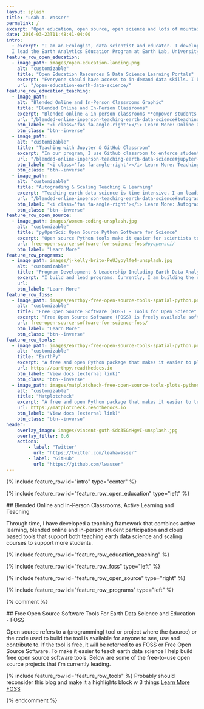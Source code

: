 ```yaml
---
layout: splash
title: "Leah A. Wasser"
permalink: /
excerpt: "Open education, open source, open science and lots of mountains and running."
date: 2016-03-23T11:48:41-04:00
intro:
  - excerpt: 'I am an Ecologist, data scientist and educator. I develop and lead programs that make it easier for scientists to learn data science and for data scientists to use their skills for science.
  I lead the Earth Analytics Education Program at Earth Lab, University of Colorado - Boulder and pyOpenSci.'
feature_row_open_education:
  - image_path: images/open-education-landing.png
    alt: "customizable"
    title: "Open Education Resources & Data Science Learning Portals"
    excerpt: "Everyone should have access to in-demand data skills. I build learning portals and publish and contribute to lessons and open education resources (OER) that allow anyone to learn environmental data science skills at their own pace and on their own time. Open education materials provides universal access to education to people who may not otherwise be able to access these skills."
    url: "/open-education-earth-data-science/"
feature_row_education_teaching:
  - image_path:
    alt: "Blended Online and In-Person Classrooms Graphic"
    title: "Blended Online and In-Person Classrooms"
    excerpt: "Blended online & in-person classrooms **empower students to chose the learning approach that best suits their needs**. All of our Earth Analytics courses give students the option to participant in class either asynchronously or synchronously online or in person. Materials are also published as open education resources."
    url: "/blended-online-inperson-teaching-earth-data-science#teaching-in-blended-online-and-in-person-classrooms"
    btn_label: "<i class='fas fa-angle-right'></i> Learn More: Online and In Person Learning"
    btn_class: "btn--inverse"
  - image_path:
    alt: "customizable"
    title: "Teaching with Jupyter & GitHub Classroom"
    excerpt: "In our program, I use Github classroom to enforce student skills associated with command line, `git`, sharing code and version control. JupyterHub running on Google Cloud is used to reduce the struggles associated with both setting up software and having sufficient computing resources on local student machines."
    url: "/blended-online-inperson-teaching-earth-data-science#jupyter-jupyterhub-and-open-reproducible-science"
    btn_label: "<i class='fas fa-angle-right'></i> Learn More: Teaching with GitHub & Jupyter"
    btn_class: "btn--inverse"
  - image_path:
    alt: "customizable"
    title: "Autograding & Scaling Teaching & Learning"
    excerpt: "Teaching earth data science is time intensive. I am leading development of workflows that reduce the time required to grade student assignments and also provide intermediate feedback to students. This effort involves contributing to existing community tools where possible in support of existing open source efforts."
    url: "/blended-online-inperson-teaching-earth-data-science#autograding"
    btn_label: "<i class='fas fa-angle-right'></i> Learn More: Autograding"
    btn_class: "btn--inverse"
feature_row_open_source:
  - image_path: images/women-coding-unsplash.jpg
    alt: "customizable"
    title: "pyOpenSci: Open Source Python Software for Science"
    excerpt: "Open source Python tools make it easier for scientists to get to their science. pyOpenSci is a community that supports peer reviewed, discoverable and well-documented software. We also support best practices of software development for scientists."
    url: free-open-source-software-for-science-foss#pyopensci/
    btn_label: "Learn More"
feature_row_programs:
  - image_path: images/j-kelly-brito-PeUJyoylfe4-unsplash.jpg
    alt: "customizable"
    title: "Program Development & Leadership Including Earth Data Analytics"
    excerpt: "I build and lead programs. Currently, I am building the earth data analytics program at the University of Colorado - Boulder. I previously developed the NEON Data Skills program."
    url:
    btn_label: "Learn More"
feature_row_foss:
  - image_path: images/earthpy-free-open-source-tools-spatial-python.png
    alt: "customizable"
    title: "Free Open Source Software (FOSS) - Tools for Open Science"
    excerpt: "Free Open Source Software (FOSS) is freely available software where the code is publicly available for use and contributions. I lead development of and contribute to free tools to support teaching of earth data science skills in our Earth Analytics program."
    url: free-open-source-software-for-science-foss/
    btn_label: "Learn More"
    btn_class: "btn--inverse"
feature_row_tools:
  - image_path: images/earthpy-free-open-source-tools-spatial-python.png
    alt: "customizable"
    title: "EarthPy"
    excerpt: "A free and open Python package that makes it easier to plot, manipulate and use spatial data using open source tools like rasterio, geopandas, matplotlib and numpy."
    url: https://earthpy.readthedocs.io
    btn_label: "View docs (external link)"
    btn_class: "btn--inverse"
  - image_path: images/matplotcheck-free-open-source-tools-plots-python.png
    alt: "customizable"
    title: "Matplotcheck"
    excerpt: "A free and open Python package that makes it easier to test and validate matplotlib plots. This was built to support autograding student assignments but also is useful for writing unit tests for software."
    url: https://matplotcheck.readthedocs.io
    btn_label: "View docs (external link)"
    btn_class: "btn--inverse"
header:
    overlay_image: images/vincent-guth-Sdc35GnHgvI-unsplash.jpg
    overlay_filter: 0.6
    actions:
        - label: "Twitter"
          url: "https://twitter.com/leahawasser"
        - label: "GitHub"
          url: "https://github.com/lwasser"
---
```


{% include feature_row id="intro" type="center" %}

{% include feature_row id="feature_row_open_education" type="left" %}

<div markdown="1" class="notice--primary">
## Blended Online and In-Person Classrooms, Active Learning and Teaching

Through time, I have developed a teaching framework that combines active
learning, blended online and in-person student participation and cloud based
tools that support both teaching earth data science and scaling courses to
support more students.

{% include feature_row id="feature_row_education_teaching" %}

</div>

{% include feature_row id="feature_row_foss" type="left" %}



{% include feature_row id="feature_row_open_source" type="right" %}

{% include feature_row id="feature_row_programs" type="left" %}

{% comment %}
<div markdown="1" class="notice--primary">
## Free  Open Source Software Tools For Earth Data Science and Education - FOSS

Open source refers to a (programming) tool or project where the (source) or
the code used to build the tool is available for anyone to see, use and
contribute to. If the tool is free, it will be referred to as FOSS or Free Open
Source Software. To make it easier to teach earth data science I help build
free open source software tools. Below are some of the free-to-use open source
projects that i'm currently leading.

{% include feature_row id="feature_row_tools" %}
Probably should reconsider this blog and make it a highlights block w 3 things
[Learn More FOSS](/free-open-source-software-tools-for-science-foss/)
</div>
{% endcomment %}
